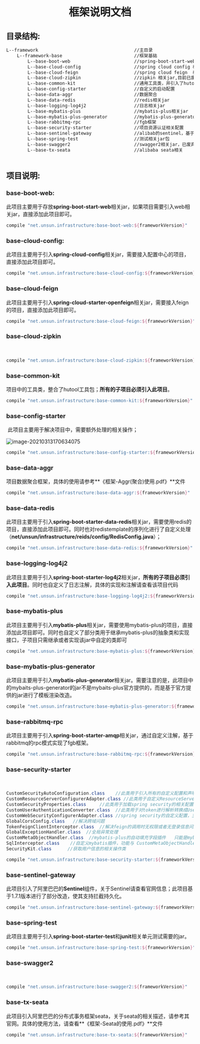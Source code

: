 <h1 align = "center">框架说明文档</h1>

## 目录结构:

```html
L--framework                    		   		//主目录
    L--framework-base                    	   	//框架基础      
	    L--base-boot-web                    	//spring-boot-start-web 相关jar
	    L--base-cloud-config                  	//spring cloud config 相关jar
	    L--base-cloud-feign                 	//spring cloud feign  相关jar
	    L--base-cloud-zipkin                 	//zipkin 相关jar,目前已废弃未使用
	    L--base-common-kit                 	  	//通用工具类，并引入了hutool相关jar
	    L--base-config-starter                 	//自定义的启动配置
	    L--base-data-aggr                 	   	//数据聚合
	    L--base-data-redis                      //redis相关jar
	    L--base-logging-log4j2                  //日志相关jar
	    L--base-mybatis-plus                    //mybatis-plus相关jar
	    L--base-mybatis-plus-generator          //mybatis-plus-generator相关jar
	    L--base-rabbitmq-rpc                 	//fgb框架
	    L--base-security-starter                //项目资源认证相关配置
	    L--base-sentinel-gateway                //alibab的sentinel，基于开源版本改造
	    L--base-spring-test                  	//测试相关jar包
	    L--base-swagger2                 		//swagger2相关jar，已废弃
	    L--base-tx-seata                 		//alibaba seata相关
    
```

## 项目说明:

### 	base-boot-web:

​			此项目主要用于存放**spring-boot-start-web**相关jar，如果项目需要引入web相关jar，直接添加此项目即可。

```groovy
compile "net.unsun.infrastructure:base-boot-web:${frameworkVersion}"
```

### 	base-cloud-config:

​			此项目主要用于引入**spring-cloud-config**相关jar，需要接入配置中心的项目，直接添加此项目即可。

```groovy
compile "net.unsun.infrastructure:base-cloud-config:${frameworkVersion}"
```

### 	base-cloud-feign

​			此项目主要用于引入**spring-cloud-starter-openfeign**相关jar，需要接入feign的项目，直接添加此项目即可。

```groovy
compile "net.unsun.infrastructure:base-cloud-feign:${frameworkVersion}"
```

### 	base-cloud-zipkin

​	

```groovy
compile "net.unsun.infrastructure:base-cloud-zipkin:${frameworkVersion}"
```

### 	base-common-kit

​			项目中的工具类，整合了hutool工具包；**所有的子项目必须引入此项目**。

```groovy
compile "net.unsun.infrastructure:base-common-kit:${frameworkVersion}"
```

### 	base-config-starter

​			此项目主要用于解决项目中，需要额外处理的相关操作；

![image-20210313170634075](C:\Users\loken\AppData\Roaming\Typora\typora-user-images\image-20210313170634075.png)

```groovy
compile "net.unsun.infrastructure:base-config-starter:${frameworkVersion}"
```

### 	base-data-aggr

​			项目数据聚合框架，具体的使用请参考**《框架-Aggr(聚合)使用.pdf》**文件

```groovy
compile "net.unsun.infrastructure:base-data-aggr:${frameworkVersion}"
```

### 	base-data-redis

​			此项目主要用于引入**spring-boot-starter-data-redis**相关jar，需要使用redis的项目，直接添加此项目即可。同时也对redistemplate的序列化进行了自定义处理（**net/unsun/infrastructure/reids/config/RedisConfig.java**）；

```groovy
compile "net.unsun.infrastructure:base-data-redis:${frameworkVersion}"
```

### 	base-logging-log4j2

​			此项目主要用于引入**spring-boot-starter-log4j2**相关jar，**所有的子项目必须引入此项目**。同时也自定义了日志注解，具体的实现和注解请查看该项目代码

```groovy
compile "net.unsun.infrastructure:base-logging-log4j2:${frameworkVersion}"
```

### 	base-mybatis-plus

​			此项目主要用于引入**mybatis-plus**相关jar，需要使用mybatis-plus的项目，直接添加此项目即可。同时也自定义了部分类用于继承mybatis-plus的抽象类和实现接口，子项目只需继承或者实现该jar中自定的类即可

```groovy
compile "net.unsun.infrastructure:base-mybatis-plus:${frameworkVersion}"
```

### 	base-mybatis-plus-generator

​			此项目主要用于引入**mybatis-plus-generator**相关jar。需要注意的是，此项目中的mybaits-plus-generator的jar不是mybaits-plus官方提供的，而是基于官方提供的jar进行了模板渲染改造。

```groovy
compile "net.unsun.infrastructure:base-mybatis-plus-generator:${frameworkVersion}"
```

### 	base-rabbitmq-rpc

​			此项目主要用于引入**spring-boot-starter-amqp**相关jar，通过自定义注解，基于rabbitmq的rpc模式实现了fgb框架。

```groovy
compile "net.unsun.infrastructure:base-rabbitmq-rpc:${frameworkVersion}"
```

### 	base-security-starter

​	

```java
CustomSecurityAutoConfiguration.class    //此类用于引入所有的自定义配置和声明bean
CustomResourceServerConfigurerAdapter.class //此类用于自定义ResourceServer相关的配置
CustomSecurityProperties.class     //此类用于加载spring security的相关配置
CustomUserAuthenticationConverter.class  //此类用于对token进行解析转换成UserDetails用户信息，重要类
CustomWebSecurityConfigurerAdapter.class //spring security的自定义配置，主要是多加了一个StrictHttpFirewall相关配置
GlobalCorsConfig.class   //解决跨域问题
TokenFeignClientInterceptor.class  //解决feign的调用时无权限或者无登录信息问题
GlobalExceptionHandler.class  //全局异常处理    
CustomMetaObjectHandler.class  //mybatis-plus的自动填充字段插件   只能是mybatis-plus的自己封装的方法生效
SqlInterceptor.class    //自定义mybatis插件，功能与 CustomMetaObjectHandler相似，但次拦截器只拦截update/insert相关操作，且方法为非mybatis-plus自带方法，必须为自己在xml中自定义的方法 
SecurityKit.class      //获取用户信息的相关操作类
```

```groovy
compile "net.unsun.infrastructure:base-security-starter:${frameworkVersion}"
```

### 	base-sentinel-gateway

​			此项目引入了阿里巴巴的**Sentinel**组件，关于Sentinel请查看官网信息；此项目基于1.7.1版本进行了部分改造，使其支持拦截持久化。

```groovy
compile "net.unsun.infrastructure:base-sentinel-gateway:${frameworkVersion}"
```

### 	base-spring-test

​			此项目主要用于引入**spring-boot-starter-test**和**junit**相关单元测试需要的jar。

```groovy
compile "net.unsun.infrastructure:base-spring-test:${frameworkVersion}"
```

### 	base-swagger2

​		

```groovy
compile "net.unsun.infrastructure:base-swagger2:${frameworkVersion}"
```

### 	base-tx-seata

​			此项目引入阿里巴巴的分布式事务框架seata，关于seata的相关描述，请参考其官网。具体的使用方法，请查看**《框架-Seata的使用.pdf》**文件

```groovy
compile "net.unsun.infrastructure:base-tx-seata:${frameworkVersion}"
```
